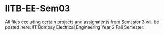 # IITB-EE-Sem03
All files excluding certain projects and assignments from Semester 3 will be posted here: IIT Bombay Electrical Engineering Year 2 Fall Semester.
